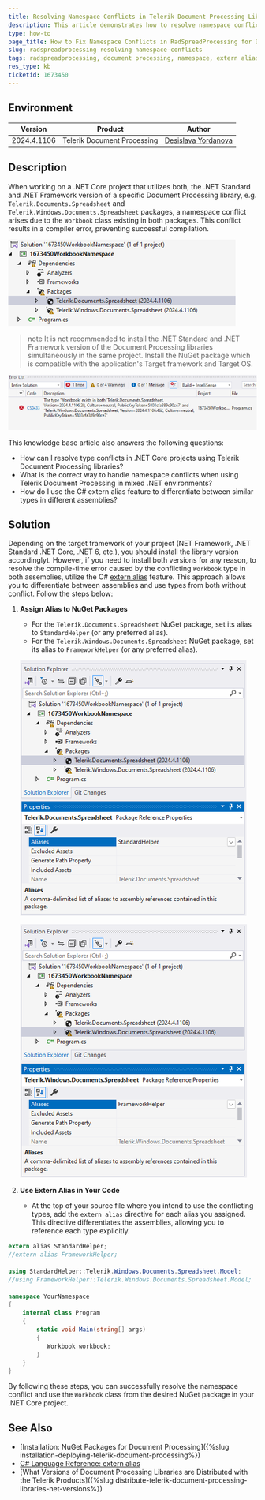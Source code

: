 ```yaml
---
title: Resolving Namespace Conflicts in Telerik Document Processing Libraries
description: This article demonstrates how to resolve namespace conflicts when using Telerik Document Processing in a .NET Core project with both .NET Standard and .NET Framework versions installed.
type: how-to
page_title: How to Fix Namespace Conflicts in RadSpreadProcessing for Document Processing
slug: radspreadprocessing-resolving-namespace-conflicts
tags: radspreadprocessing, document processing, namespace, extern alias, .net core, .net standard
res_type: kb
ticketid: 1673450
---
```


## Environment

| Version | Product | Author | 
| --- | --- | ---- | 
| 2024.4.1106| Telerik Document Processing |[Desislava Yordanova](https://www.telerik.com/blogs/author/desislava-yordanova)| 

## Description

When working on a .NET Core project that utilizes both, the .NET Standard and .NET Framework version of a specific Document Processing library, e.g. `Telerik.Documents.Spreadsheet` and `Telerik.Windows.Documents.Spreadsheet` packages, a namespace conflict arises due to the `Workbook` class existing in both packages. This conflict results in a compiler error, preventing successful compilation.

![Installed Packages](images/installed-packages.png) 

>note It is not recommended to install the .NET Standard and .NET Framework version of the Document Processing libraries simultaneously in the same project. Install the NuGet package which is compatible with the application's Target framework and Target OS. 

![Conflicting Assemblies Error](images/conflicting-assemblies-error.png)  

This knowledge base article also answers the following questions:
- How can I resolve type conflicts in .NET Core projects using Telerik Document Processing libraries?
- What is the correct way to handle namespace conflicts when using Telerik Document Processing in mixed .NET environments?
- How do I use the C# extern alias feature to differentiate between similar types in different assemblies?

## Solution

Depending on the target framework of your project (NET Framework, .NET Standard .NET Core, .NET 6, etc.), you should install the library version accordinglyt. However, if you need to install both versions for any reason, to resolve the compile-time error caused by the conflicting `Workbook` type in both assemblies, utilize the C# [extern alias](https://learn.microsoft.com/en-us/dotnet/csharp/language-reference/keywords/extern-alias) feature. This approach allows you to differentiate between assemblies and use types from both without conflict. Follow the steps below:

1. **Assign Alias to NuGet Packages**
   - For the `Telerik.Documents.Spreadsheet` NuGet package, set its alias to `StandardHelper` (or any preferred alias).
   - For the `Telerik.Windows.Documents.Spreadsheet` NuGet package, set its alias to `FrameworkHelper` (or any preferred alias).

   ![StandardHelper Alias](images/standardhelper-alias.png)  

   ![FrameworkHelper Alias](images/frameworkhelper-alias.png) 

2. **Use Extern Alias in Your Code**
   - At the top of your source file where you intend to use the conflicting types, add the `extern alias` directive for each alias you assigned. This directive differentiates the assemblies, allowing you to reference each type explicitly.

```csharp
extern alias StandardHelper;
//extern alias FrameworkHelper;

using StandardHelper::Telerik.Windows.Documents.Spreadsheet.Model;
//using FrameworkHelper::Telerik.Windows.Documents.Spreadsheet.Model;

namespace YourNamespace
{
    internal class Program
    {
        static void Main(string[] args)
        {
           Workbook workbook;
        }
    }
}
```

By following these steps, you can successfully resolve the namespace conflict and use the `Workbook` class from the desired NuGet package in your .NET Core project.

## See Also

- [Installation: NuGet Packages for Document Processing]({%slug installation-deploying-telerik-document-processing%})
- [C# Language Reference: extern alias](https://learn.microsoft.com/en-us/dotnet/csharp/language-reference/keywords/extern-alias)
- [What Versions of Document Processing Libraries are Distributed with the Telerik Products]({%slug distribute-telerik-document-processing-libraries-net-versions%})
